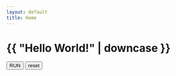 ```yaml
---
layout: default
title: Home
---
```

<h1>{{ "Hello World!" | downcase }}</h1>
<div id="screen"></div>
<button id="RUN">RUN</button>
<button>reset</button>
<script>
var screen = document.getElementById("screen");
screen.innerHTML = 0;
function myFunc(){
  alert("Hello world");
}
var run = document.getElementById("RUN");
run.addEventListener('click', myFunc);
</script>
